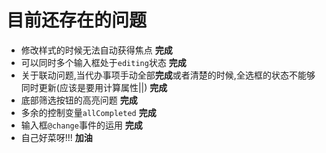# 目前还存在的问题

- 修改样式的时候无法自动获得焦点    **完成**
- 可以同时多个输入框处于`editing`状态   **完成**
- 关于联动问题,当代办事项手动全部**完成**或者清楚的时候,全选框的状态不能够同时更新(应该是要用计算属性||)    **完成**
- 底部筛选按钮的高亮问题    **完成**
- 多余的控制变量`allCompleted`      **完成**
- 输入框`@change`事件的运用     **完成**
- 自己好菜呀!!!     **加油**
